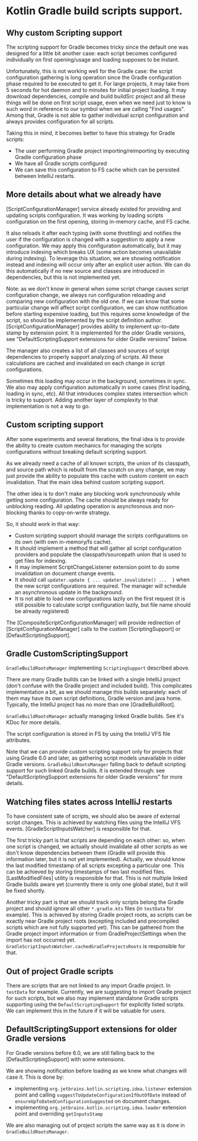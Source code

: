 # Kotlin Gradle build scripts support.

## Why custom Scripting support

The scripting support for Gradle becomes tricky since the default one was designed for a little bit another case: each script becomes configured individually on first opening/usage and loading supposes to be instant. 

Unfortunately, this is not working well for the Gradle case: the script configuration gathering is long operation since the Gradle configuration phase required to be executed to get it. For large projects, it may take from 5 seconds for hot daemon and to minutes for initial project loading. It may download dependencies, compile and build buildSrc project and all these things will be done on first script usage, even when we need just to know is such word in reference to our symbol when we are calling "Find usages". Among that, Gradle is not able to gather individual script configuration and always provides configuration for all scripts.

Taking this in mind, it becomes better to have this strategy for Gradle scripts:
- The user performing Gradle project importing/reimporting by executing Gradle configuration phase
- We have all Gradle scripts configured
- We can save this configuration to FS cache which can be persisted between IntelliJ restarts.

## More details about what we already have

[ScriptConfigurationManager] service already existed for providing and updating scripts configuration. It was working by loading scripts configuration on the first opening, storing in-memory cache, and FS cache. 

It also reloads it after each typing (with some throttling) and notifies the user if the configuration is changed with a suggestion to apply a new configuration. We may apply this configuration automatically, but it may introduce indexing which breaks UX (some action becomes unavailable during indexing). To leverage this situation, we are showing notification instead and indexing will occur only after an explicit user action. We can do this automatically if no new source and classes are introduced in dependencies, but this is not implemented yet.

Note: as we don't know in general when some script change causes script configuration change, we always run configuration reloading and comparing new configuration with the old one. If we can know that some particular change will affect script configuration, we can show notification before starting expensive loading, but this requires some knowledge of the script, so should be implemented by the script definition author. [ScriptConfigurationManager] provides ability to implement up-to-date stamp by extension point. It is implemented for the older Gradle versions, see "DefaultScriptingSupport extensions for older Gradle versions" below.

The manager also creates a list of all classes and sources of script dependencies to properly support analyzing of scripts. All these calculations are cached and invalidated on each change in script configurations.

Sometimes this loading may occur in the background, sometimes in sync. We also may apply configuration automatically in some cases (first loading, loading in sync, etc). All that introduces complex states intersection which is tricky to support. Adding another layer of complexity to that implementation is not a way to go.

## Custom scripting support

After some experiments and several iterations, the final idea is to provide the ability to create custom mechanics for managing the scripts configurations without breaking default scripting support.

As we already need a cache of all known scripts, the union of its classpath, and source path which is rebuilt from the scratch on any change, we may just provide the ability to populate this cache with custom content on each invalidation. That the main idea behind custom scripting support.

The other idea is to don't make any blocking work synchronously while getting some configuration. The cache should be always ready for unblocking reading. All updating operation is asynchronous and non-blocking thanks to copy-on-write strategy.

So, it should work in that way:
- Custom scripting support should manage the scripts configurations on its own (with own in-memory/fs cache).
- It should implement a method that will gather all script configuration providers and populate the classpath/sourcepath union that is used to get files for indexing.
- It may implement ScriptChangeListener extension point to do some invalidation on document change events.
- It should call `updater.update { ... updater.invalidate() ...  }` when the new script configurations are required. The manager will schedule an asynchronous update in the background.
- It is not able to load new configurations lazily on the first request (it is still possible to calculate script configuration lazily, but file name should be already registered)

The [CompositeScriptConfigurationManager] will provide redirection of [ScriptConfigurationManager] calls to the custom [ScriptingSupport] or [DefaultScriptingSupport].

## Gradle CustomScriptingSupport

`GradleBuildRootsManager` implementing `ScriptingSupport` described above.

There are many Gradle builds can be linked with a single IntelliJ project (don't confuse with the Gradle project and included build). This complicates implementation a bit, as we should manage this builds separately: each of them may have its own script definitions, Gradle version and java home. Typically, the IntelliJ project has no more than one [GradleBuildRoot].

`GradleBuildRootsManager` actually managing linked Gradle builds. See it's KDoc for more details.

The script configuration is stored in FS by using the IntelliJ VFS file attributes.

Note that we can provide custom scripting support only for projects that using Gradle 6.0 and later, as gathering script models unavailable in older Gradle versions. `GradleBuildRootsManager` falling back to default scripting support for such linked Gradle builds. It is extended through: see "DefaultScriptingSupport extensions for older Gradle versions" for more details.

## Watching files states across IntelliJ restarts

To have consistent sate of scripts, we should also be aware of external script changes. This is achieved by watching files using the IntelliJ VFS events. [GradleScriptInputsWatcher] is responsible for that.

The first tricky part is that scripts are depending on each other: so, when one script is changed, we actually should invalidate all other scripts as we don't know dependencies between them (Gradle will provide this information later, but it is not yet implemented). Actually, we should know the last modified timestamp of all scripts excepting a particular one. This can be achieved by storing timestamps of two last modified files. [LastModifiedFiles] utility is responsible for that. This is not multiple linked Gradle builds aware yet (currently there is only one global state), but it will be fixed shortly.

Another tricky part is that we should track only scripts belong the Gradle project and should ignore all other `*.gradle.kts` files (in `testData` for example). This is achieved by storing Gradle project roots, as scripts can be exactly near Gradle project roots (excepting included and precompiled scripts which are not fully supported yet). This can be gathered from the Gradle project import information or from GradleProjectSettings when the import has not occurred yet. `GradleScriptInputsWatcher.cachedGradleProjectsRoots` is responsible for that.

## Out of project Gradle scripts

There are scripts that are not linked to any import Gradle project. In `testData` for example. Currently, we are suggesting to import Gradle project for such scripts, but we also may implement standalone Gradle scripts supporting using the `DefaultScriptingSupport` for explicitly listed scripts. We can implement this in the future if it will be valuable for users.

## DefaultScriptingSupport extensions for older Gradle versions

For Gradle versions before 6.0, we are still falling back to the [DefaultScriptingSupport] with some extensions.

We are showing notification before loading as we knew what changes will case it. This is done by:
- implementing `org.jetbrains.kotlin.scripting.idea.listener` extension point and calling `suggestToUpdateConfigurationIfOutOfDate` instead of `ensureUpToDatedConfigurationSuggested` on document changes.
- implementing `org.jetbrains.kotlin.scripting.idea.loader` extension point and overriding `getInputsStamp`

We are also managing out of project scripts the same way as it is done in `GradleBuildRootsManager`.